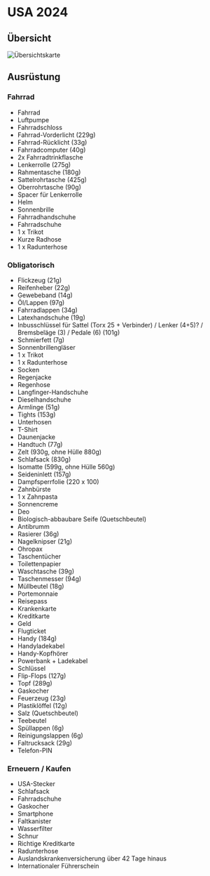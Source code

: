 # USA 2024

## Übersicht

![Übersichtskarte](usa-2024-gesamt.avif)


## Ausrüstung

### Fahrrad

- Fahrrad
- Luftpumpe
- Fahrradschloss
- Fahrrad-Vorderlicht (229g)
- Fahrrad-Rücklicht (33g)
- Fahrradcomputer (40g)
- 2x Fahrradtrinkflasche
- Lenkerrolle (275g)
- Rahmentasche (180g)
- Sattelrohrtasche (425g)
- Oberrohrtasche (90g)
- Spacer für Lenkerrolle
- Helm
- Sonnenbrille
- Fahrradhandschuhe
- Fahrradschuhe
- 1 x Trikot
- Kurze Radhose
- 1 x Radunterhose

### Obligatorisch

- Flickzeug (21g)
- Reifenheber (22g)
- Gewebeband (14g)
- Öl/Lappen (97g)
- Fahrradlappen (34g)
- Latexhandschuhe (19g)
- Inbusschlüssel für Sattel (Torx 25 + Verbinder) / Lenker (4+5)? / Bremsbeläge (3) / Pedale (6) (101g)
- Schmierfett (7g)
- Sonnenbrillengläser
- 1 x Trikot
- 1 x Radunterhose
- Socken
- Regenjacke
- Regenhose
- Langfinger-Handschuhe
- Dieselhandschuhe
- Armlinge (51g)
- Tights (153g)
- Unterhosen
- T-Shirt
- Daunenjacke
- Handtuch (77g)
- Zelt (930g, ohne Hülle 880g)
- Schlafsack (830g)
- Isomatte (599g, ohne Hülle 560g)
- Seideninlett (157g)
- Dampfsperrfolie (220 x 100)
- Zahnbürste
- 1 x Zahnpasta
- Sonnencreme
- Deo
- Biologisch-abbaubare Seife (Quetschbeutel)
- Antibrumm
- Rasierer (36g)
- Nagelknipser (21g)
- Ohropax
- Taschentücher
- Toilettenpapier
- Waschtasche (39g)
- Taschenmesser (94g)
- Müllbeutel (18g)
- Portemonnaie
- Reisepass
- Krankenkarte
- Kreditkarte
- Geld
- Flugticket
- Handy (184g)
- Handyladekabel
- Handy-Kopfhörer
- Powerbank + Ladekabel
- Schlüssel
- Flip-Flops (127g)
- Topf (289g)
- Gaskocher
- Feuerzeug (23g)
- Plastiklöffel (12g)
- Salz (Quetschbeutel)
- Teebeutel
- Spüllappen (6g)
- Reinigungslappen (6g)
- Faltrucksack (29g)
- Telefon-PIN

### Erneuern / Kaufen

- USA-Stecker
- Schlafsack
- Fahrradschuhe
- Gaskocher
- Smartphone
- Faltkanister
- Wasserfilter
- Schnur
- Richtige Kreditkarte
- Radunterhose
- Auslandskrankenversicherung über 42 Tage hinaus
- Internationaler Führerschein
